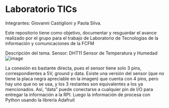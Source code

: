 # Laboratorio TICs

Integrantes: Giovanni Castiglioni y Paola Silva.

Este repositorio tiene como objetivo, documentar y resguardar el avance realizado por el grupo para el trabajo de Laboratorio de Tecnologías de la información y comunicaciones de la FCFM

Descripción del tema.
Sensor: DHT11 Sensor de Temperatura y Humedad
![image](https://github.com/Paito249/LaboratorioTICs/assets/90465211/e4b8a410-7198-466e-98e5-aa9a3dd2e03f)

La conexión es bastante directa, pues el sensor tiene solo 3 pins, correspondientes 
a 5V, ground y data. Existe una versión del sensor (que no tiene la placa negra 
apreciable en la imagen) que cuenta con 4 pins, pero hay uno que no se usa, y los 3 
restantes son equivalentes a los ya mencionados. Así, “data” puede conectarse a 
cualquier pin de I/O para entregar la información a la RPI.
Luego la información de procesa con Python usando la librería Adafruit
